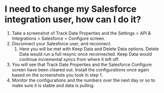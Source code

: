 # I need to change my Salesforce integration user, how can I do it?

1. Take a screenshot of Track Date Properties and the Settings > API & Integrations > Salesforce > Configure screen.
2. Disconnect your Salesforce user, and reconnect.
    1. Here you will be met with Keep Data and Delete Data options. Delete Data would run a full resync once reconnected. Keep Data would continue incremental syncs from where it left off.
3. You will see that Track Date Properties and the Salesforce Configure screen have been cleared out. Install the configurations once again based on the screenshots you took in step 1.
4. Monitor the configurations and the numbers over the next day or so to make sure it is stable and data is pulling.
